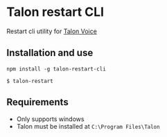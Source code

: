 # Talon restart CLI

Restart cli utility for [Talon Voice](https://talonvoice.com)

## Installation and use
`npm install -g talon-restart-cli`

`$ talon-restart`

## Requirements
* Only supports windows
* Talon must be installed at `C:\Program Files\Talon`